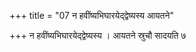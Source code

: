 +++
title = "07 न हवींष्यभिघारयेद्द्वेष्यस्य आयतने"

+++
न हवींष्यभिघारयेद्द्वेष्यस्य । आयतने स्रुचौ सादयति ७